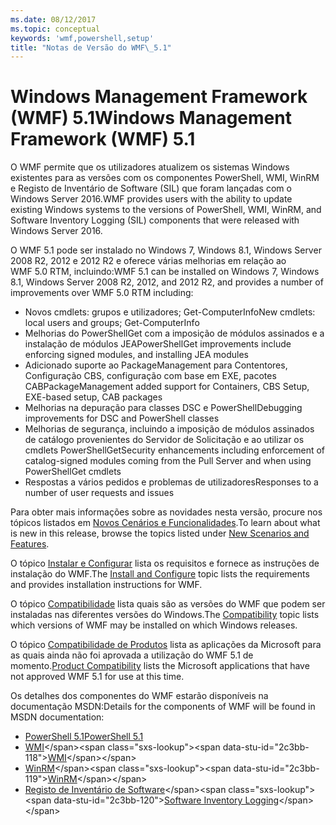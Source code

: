 ```yaml
---
ms.date: 08/12/2017
ms.topic: conceptual
keywords: 'wmf,powershell,setup'
title: "Notas de Versão do WMF\_5.1"
---
```


# <a name="windows-management-framework-wmf-51"></a><span data-ttu-id="2c3bb-103">Windows Management Framework (WMF) 5.1</span><span class="sxs-lookup"><span data-stu-id="2c3bb-103">Windows Management Framework (WMF) 5.1</span></span>

<span data-ttu-id="2c3bb-104">O WMF permite que os utilizadores atualizem os sistemas Windows existentes para as versões com os componentes PowerShell, WMI, WinRM e Registo de Inventário de Software (SIL) que foram lançadas com o Windows Server 2016.</span><span class="sxs-lookup"><span data-stu-id="2c3bb-104">WMF provides users with the ability to update existing Windows systems to the versions of PowerShell, WMI, WinRM, and Software Inventory Logging (SIL) components that were released with Windows Server 2016.</span></span>

<span data-ttu-id="2c3bb-105">O WMF 5.1 pode ser instalado no Windows 7, Windows 8.1, Windows Server 2008 R2, 2012 e 2012 R2 e oferece várias melhorias em relação ao WMF 5.0 RTM, incluindo:</span><span class="sxs-lookup"><span data-stu-id="2c3bb-105">WMF 5.1 can be installed on Windows 7, Windows 8.1, Windows Server 2008 R2, 2012, and 2012 R2, and provides a number of improvements over WMF 5.0 RTM including:</span></span>

- <span data-ttu-id="2c3bb-106">Novos cmdlets: grupos e utilizadores; Get-ComputerInfo</span><span class="sxs-lookup"><span data-stu-id="2c3bb-106">New cmdlets: local users and groups; Get-ComputerInfo</span></span>
- <span data-ttu-id="2c3bb-107">Melhorias do PowerShellGet com a imposição de módulos assinados e a instalação de módulos JEA</span><span class="sxs-lookup"><span data-stu-id="2c3bb-107">PowerShellGet improvements include enforcing signed modules, and installing JEA modules</span></span>
- <span data-ttu-id="2c3bb-108">Adicionado suporte ao PackageManagement para Contentores, Configuração CBS, configuração com base em EXE, pacotes CAB</span><span class="sxs-lookup"><span data-stu-id="2c3bb-108">PackageManagement added support for Containers, CBS Setup, EXE-based setup, CAB packages</span></span>
- <span data-ttu-id="2c3bb-109">Melhorias na depuração para classes DSC e PowerShell</span><span class="sxs-lookup"><span data-stu-id="2c3bb-109">Debugging improvements for DSC and PowerShell classes</span></span>
- <span data-ttu-id="2c3bb-110">Melhorias de segurança, incluindo a imposição de módulos assinados de catálogo provenientes do Servidor de Solicitação e ao utilizar os cmdlets PowerShellGet</span><span class="sxs-lookup"><span data-stu-id="2c3bb-110">Security enhancements including enforcement of catalog-signed modules coming from the Pull Server and when using PowerShellGet cmdlets</span></span>
- <span data-ttu-id="2c3bb-111">Respostas a vários pedidos e problemas de utilizadores</span><span class="sxs-lookup"><span data-stu-id="2c3bb-111">Responses to a number of user requests and issues</span></span>

<span data-ttu-id="2c3bb-112">Para obter mais informações sobre as novidades nesta versão, procure nos tópicos listados em [Novos Cenários e Funcionalidades](https://docs.microsoft.com/powershell/wmf/5.1/scenarios-features).</span><span class="sxs-lookup"><span data-stu-id="2c3bb-112">To learn about what is new in this release, browse the topics listed under [New Scenarios and Features](https://docs.microsoft.com/powershell/wmf/5.1/scenarios-features).</span></span>

<span data-ttu-id="2c3bb-113">O tópico [Instalar e Configurar](https://docs.microsoft.com/powershell/wmf/5.1/install-configure) lista os requisitos e fornece as instruções de instalação do WMF.</span><span class="sxs-lookup"><span data-stu-id="2c3bb-113">The [Install and Configure](https://docs.microsoft.com/powershell/wmf/5.1/install-configure) topic lists the requirements and provides installation instructions for WMF.</span></span>

<span data-ttu-id="2c3bb-114">O tópico [Compatibilidade](https://docs.microsoft.com/powershell/wmf/5.1/compatibility) lista quais são as versões do WMF que podem ser instaladas nas diferentes versões do Windows.</span><span class="sxs-lookup"><span data-stu-id="2c3bb-114">The [Compatibility](https://docs.microsoft.com/powershell/wmf/5.1/compatibility) topic lists which versions of WMF may be installed on which Windows releases.</span></span>

<span data-ttu-id="2c3bb-115">O tópico [Compatibilidade de Produtos](https://docs.microsoft.com/powershell/wmf/5.1/productincompat) lista as aplicações da Microsoft para as quais ainda não foi aprovada a utilização do WMF 5.1 de momento.</span><span class="sxs-lookup"><span data-stu-id="2c3bb-115">[Product Compatibility](https://docs.microsoft.com/powershell/wmf/5.1/productincompat) lists the Microsoft applications that have not approved WMF 5.1 for use at this time.</span></span>

<span data-ttu-id="2c3bb-116">Os detalhes dos componentes do WMF estarão disponíveis na documentação MSDN:</span><span class="sxs-lookup"><span data-stu-id="2c3bb-116">Details for the components of WMF will be found in MSDN documentation:</span></span>

- [<span data-ttu-id="2c3bb-117">PowerShell 5.1</span><span class="sxs-lookup"><span data-stu-id="2c3bb-117">PowerShell 5.1</span></span>](https://docs.microsoft.com/powershell/)
- <span data-ttu-id="2c3bb-118">[WMI](https://msdn.microsoft.com/library/jj152383(v=vs.85).aspx)</span><span class="sxs-lookup"><span data-stu-id="2c3bb-118">[WMI](https://msdn.microsoft.com/library/jj152383(v=vs.85).aspx)</span></span>
- <span data-ttu-id="2c3bb-119">[WinRM](https://msdn.microsoft.com/library/aa384426(v=vs.85).aspx)</span><span class="sxs-lookup"><span data-stu-id="2c3bb-119">[WinRM](https://msdn.microsoft.com/library/aa384426(v=vs.85).aspx)</span></span>
- <span data-ttu-id="2c3bb-120">[Registo de Inventário de Software](https://technet.microsoft.com/library/dn383584(v=ws.11).aspx)</span><span class="sxs-lookup"><span data-stu-id="2c3bb-120">[Software Inventory Logging](https://technet.microsoft.com/library/dn383584(v=ws.11).aspx)</span></span>
